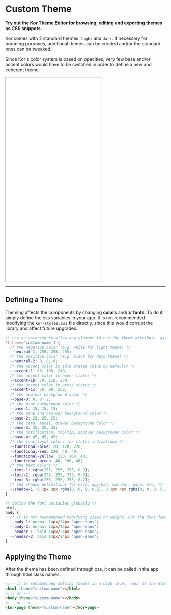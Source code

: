 # Custom Theme

**Try out the [Kor Theme Editor](https://theme.kor-ui.com) for browsing, editing and exporting themes as CSS snippets.**

Kor comes with 2 standard themes: `light` and `dark`. If necessary for branding purposes, additional themes can be created and/or the standard ones can be tweaked.

Since Kor's color system is based on opacities, very few base and/or accent colors would have to be switched in order to define a new and coherent theme.

<iframe src="./assets/docs/introduction/custom-themes/custom.html" height="640px"></iframe>

---

## Defining a Theme

Theming affects the components by changing **colors** and/or **fonts**. To do it, simply define the css variables in your app. It is not recommended modifying the `kor-styles.css` file directly, since this would corrupt the library and affect future upgrades.

```css
/* use an asterisk to allow any element to use the theme attribute. give it any name you wish */
*[theme='custom-name'] {
  /* the negative color (e.g. white for light theme) */
  --neutral-1: 255, 255, 255;
  /* the positive color (e.g. black for dark theme) */
  --neutral-2: 0, 0, 0;
  /* the accent color in idle states (blue by default) */
  --accent-1: 60, 100, 240;
  /* the accent color in hover states */
  --accent-1b: 70, 110, 250;
  /* the accent color in press states */
  --accent-1c: 50, 90, 230;
  /* the app-bar background color */
  --base-0: 0, 0, 2;
  /* the page background color */
  --base-1: 15, 15, 15;
  /* the pane and nav-bar background color */
  --base-2: 25, 25, 25;
  /* the card, modal, drawer background color */
  --base-3: 35, 35, 35;
  /* the notification, tooltip, popover background color */
  --base-4: 45, 45, 45;
  /* the functional colors for status indications */
  --functional-blue: 20, 120, 220;
  --functional-red: 220, 40, 40;
  --functional-yellow: 220, 160, 40;
  --functional-green: 40, 160, 40;
  /* the text colors */
  --text-1: rgba(255, 255, 255, 0.9);
  --text-2: rgba(255, 255, 255, 0.6);
  --text-3: rgba(255, 255, 255, 0.2);
  /* the shadow definitions for card, app-bar, nav-bar, pane, etc. */
  --shadow-1: 0 2px 8px rgba(0, 0, 0, 0.2), 0 1px 4px rgba(0, 0, 0, 0.15);
}

/* define the font variables globally */
html,
body {
  /* it is not recommended modifying sizes or weight, but the font family can be replaced with any other */
  --body-1: normal 14px/24px 'open-sans';
  --body-2: normal 12px/16px 'open-sans';
  --header-1: bold 16px/24px 'open-sans';
  --header-2: bold 14px/24px 'open-sans';
}
```

## Applying the Theme

After the theme has been defined through css, it can be called in the app through html class names.

```html
<!-- it is recommended setting themes in a high level, such as the html tag -->
<html theme="custom-name"></html>
<!-- or -->
<body theme="custom-name"></body>
<!-- or -->
<kor-page theme="custom-name"></kor-page>
```
